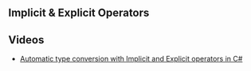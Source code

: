 ## Implicit & Explicit Operators

## Videos
- [Automatic type conversion with Implicit and Explicit operators in C#](https://www.youtube.com/watch?v=-6NpI15erqY&ab_channel=NickChapsas)